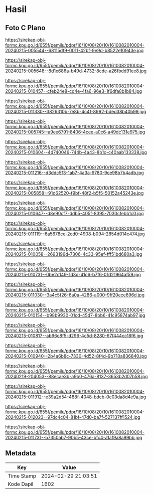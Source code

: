 # Hasil

## Foto C Plano

https://sirekap-obj-formc.kpu.go.id/655f/pemilu/pdpr/16/10/08/20/10/1610082010004-20240215-005544--68115df9-0011-42bf-9e9d-b8522e10943e.jpg

https://sirekap-obj-formc.kpu.go.id/655f/pemilu/pdpr/16/10/08/20/10/1610082010004-20240215-005648--8d1e686a-b49d-4732-8cde-a26fbdd91ee8.jpg

https://sirekap-obj-formc.kpu.go.id/655f/pemilu/pdpr/16/10/08/20/10/1610082010004-20240215-010457--cfeb24e8-cd4e-4fa6-96e3-1f6dfa8b1b84.jpg

https://sirekap-obj-formc.kpu.go.id/655f/pemilu/pdpr/16/10/08/20/10/1610082010004-20240215-011330--3826310b-7e8b-4c4f-8992-bded38b40b99.jpg

https://sirekap-obj-formc.kpu.go.id/655f/pemilu/pdpr/16/10/08/20/10/1610082010004-20240215-005745--a9ee6791-8406-4cee-a0c6-a49dc131e975.jpg

https://sirekap-obj-formc.kpu.go.id/655f/pemilu/pdpr/16/10/08/20/10/1610082010004-20240215-010604--4d740046-744b-4a43-8b1c-c40aab133338.jpg

https://sirekap-obj-formc.kpu.go.id/655f/pemilu/pdpr/16/10/08/20/10/1610082010004-20240215-011216--d3ddc5f3-1ab7-4a3a-9780-9ce98b7b4adb.jpg

https://sirekap-obj-formc.kpu.go.id/655f/pemilu/pdpr/16/10/08/20/10/1610082010004-20240215-005858--91d62520-f9bf-48f2-b5f5-50152a45243e.jpg

https://sirekap-obj-formc.kpu.go.id/655f/pemilu/pdpr/16/10/08/20/10/1610082010004-20240215-010647--d8e90cf7-ddb5-405f-8395-7030cfebb1c0.jpg

https://sirekap-obj-formc.kpu.go.id/655f/pemilu/pdpr/16/10/08/20/10/1610082010004-20240215-011119--6a5678ce-2cd0-4908-b094-2854d014c474.jpg

https://sirekap-obj-formc.kpu.go.id/655f/pemilu/pdpr/16/10/08/20/10/1610082010004-20240215-010058--2693196d-7306-4c33-95ef-fff51bd680a3.jpg

https://sirekap-obj-formc.kpu.go.id/655f/pemilu/pdpr/16/10/08/20/10/1610082010004-20240215-010731--0be2c149-1d3d-41c6-b7f6-01d21964af59.jpg

https://sirekap-obj-formc.kpu.go.id/655f/pemilu/pdpr/16/10/08/20/10/1610082010004-20240215-011030--3a4c5f26-6a0a-4286-a000-9ff20ece696d.jpg

https://sirekap-obj-formc.kpu.go.id/655f/pemilu/pdpr/16/10/08/20/10/1610082010004-20240215-010154--b98b9930-01cd-45d7-8bb6-41c95874ab97.jpg

https://sirekap-obj-formc.kpu.go.id/655f/pemilu/pdpr/16/10/08/20/10/1610082010004-20240215-010817--ab96c8f5-d296-4c5d-8280-67f444cc18f6.jpg

https://sirekap-obj-formc.kpu.go.id/655f/pemilu/pdpr/16/10/08/20/10/1610082010004-20240215-010940--2b4a6b8c-7330-4d52-8f4d-9b710a836840.jpg

https://sirekap-obj-formc.kpu.go.id/655f/pemilu/pdpr/16/10/08/20/10/1610082010004-20240219-204053--88ecae3b-a9b0-476a-8137-3653b2d07b58.jpg

https://sirekap-obj-formc.kpu.go.id/655f/pemilu/pdpr/16/10/08/20/10/1610082010004-20240215-011912--e39a2d54-488f-4048-bdcb-0c03da8d4e9a.jpg

https://sirekap-obj-formc.kpu.go.id/655f/pemilu/pdpr/16/10/08/20/10/1610082010004-20240215-012023--97dc4c04-81bf-47d0-ba7f-527137ff1524.jpg

https://sirekap-obj-formc.kpu.go.id/655f/pemilu/pdpr/16/10/08/20/10/1610082010004-20240215-011731--b7350ab7-90b5-43ce-bfc4-a1af9a8a99bb.jpg


## Metadata

| Key        | Value               |
| ---------- | ------------------- |
| Time Stamp | 2024-02-29 21:03:51 |
| Kode Dapil | 1602                |



